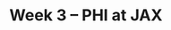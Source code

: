 ---
layout: game
title: Week 3 – PHI at JAX
season: 2010
game_id: 2010_03_PHI_JAX
away_team: PHI
home_team: JAX
---